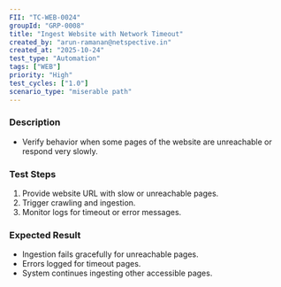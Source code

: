 ```yaml
---
FII: "TC-WEB-0024"
groupId: "GRP-0008"
title: "Ingest Website with Network Timeout"
created_by: "arun-ramanan@netspective.in"
created_at: "2025-10-24"
test_type: "Automation"
tags: ["WEB"]
priority: "High"
test_cycles: ["1.0"]
scenario_type: "miserable path"
---
```

### Description
- Verify behavior when some pages of the website are unreachable or respond very slowly.

### Test Steps
1. Provide website URL with slow or unreachable pages.  
2. Trigger crawling and ingestion.  
3. Monitor logs for timeout or error messages.

### Expected Result
- Ingestion fails gracefully for unreachable pages.  
- Errors logged for timeout pages.  
- System continues ingesting other accessible pages.
